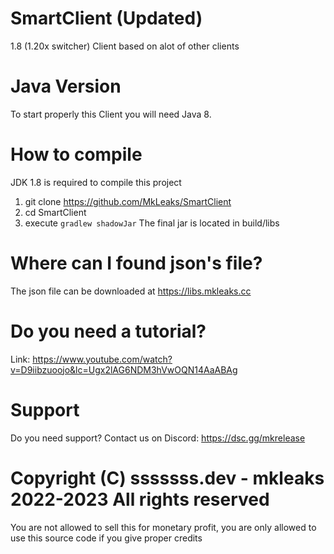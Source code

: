 # SmartClient (Updated)
1.8 (1.20x switcher) Client based on alot of other clients

# Java Version
To start properly this Client you will need Java 8.

# How to compile
JDK 1.8 is required to compile this project

1) git clone https://github.com/MkLeaks/SmartClient
2) cd SmartClient
3) execute ``gradlew shadowJar``
The final jar is located in build/libs

# Where can I found json's file?
The json file can be downloaded at https://libs.mkleaks.cc

# Do you need a tutorial?
Link: https://www.youtube.com/watch?v=D9iibzuoojo&lc=Ugx2lAG6NDM3hVwOQN14AaABAg

# Support
Do you need support? Contact us on Discord: https://dsc.gg/mkrelease

# Copyright (C) sssssss.dev - mkleaks 2022-2023 All rights reserved
You are not allowed to sell this for monetary profit, you are only allowed
to use this source code if you give proper credits
